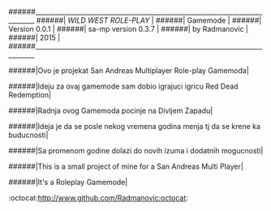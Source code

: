 ######______________________________________________________________________________
######|                *WILD WEST ROLE-PLAY*                                       |
######|                     Gamemode                                               |
######|                   Version 0.0.1                                            |
######|                  sa-mp version 0.3.7                                       |
######|                    by Radmanovic                                           |
######|                       2015                                                 |
######______________________________________________________________________________

######|Ovo je projekat San Andreas Multiplayer Role-play Gamemoda|

######|Ideju za ovaj gamemode sam dobio igrajuci igricu Red Dead Redemption|

######|Radnja ovog Gamemoda pocinje na Divljem Zapadu|

######|Ideja je da se posle nekog vremena godina menja tj da se krene ka buducnosti|

######|Sa promenom godine dolazi do novih izuma i dodatnih mogucnosti|

######|This is a small project of mine for a San Andreas Multi Player|

######|It's a Roleplay Gamemode|

:octocat:http://www.github.com/Radmanovic:octocat:
